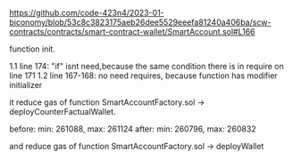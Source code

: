 https://github.com/code-423n4/2023-01-biconomy/blob/53c8c3823175aeb26dee5529eeefa81240a406ba/scw-contracts/contracts/smart-contract-wallet/SmartAccount.sol#L166

function init.

1.1 line 174: "if" isnt need,because the same condition there is in require on line 171
1.2 line 167-168: no need requires, because function has modifier initializer

it reduce gas of function SmartAccountFactory.sol -> deployCounterFactualWallet.

before: min: 261088, max: 261124
after: min: 260796, max: 260832

and reduce gas of function SmartAccountFactory.sol -> deployWallet